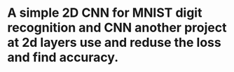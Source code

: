 # A simple 2D CNN for MNIST digit recognition and CNN another project at 2d layers use and reduse the loss and find accuracy.
